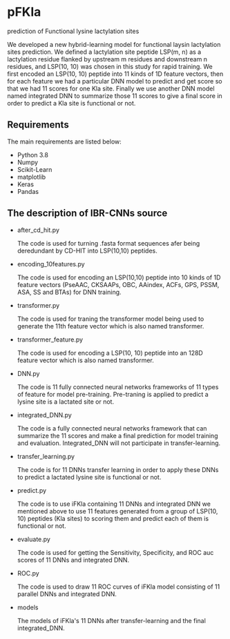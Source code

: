 # pFKla
prediction of Functional lysine lactylation sites 

We developed a new hybrid-learning model for functional laysin lactylation sites prediction. We defined a lactylation site peptide LSP(m, n) as a lactylation residue flanked by upstream m residues and downstream n residues, and LSP(10, 10) was chosen in this study for rapid training. We first encoded an LSP(10, 10) peptide into 11 kinds of 1D feature vectors, then for each feature we had a particular DNN model to predict and get score so that we had 11 scores for one Kla site. Finally we use another DNN model named integrated DNN to summarize those 11 scores to give a final score in order to predict a Kla site is functional or not. 

## Requirements

The main requirements are listed below:

* Python 3.8
* Numpy
* Scikit-Learn
* matplotlib
* Keras
* Pandas


## The description of IBR-CNNs source

* after_cd_hit.py

    The code is used for turning .fasta format sequences afer being deredundant by CD-HIT into LSP(10,10) peptides.

* encoding_10features.py

    The code is used for encoding an LSP(10,10) peptide into 10 kinds of 1D feature vectors (PseAAC, CKSAAPs, OBC, AAindex, ACFs, GPS, PSSM, ASA, SS and BTAs) for DNN training.

* transformer.py

    The code is used for traning the transformer model being used to generate the 11th feature vector which is also named transformer. 

* transformer_feature.py

    The code is used for encoding a LSP(10, 10) peptide into an 128D feature vector which is also named transformer. 

* DNN.py

    The code is 11 fully connected neural networks frameworks of 11 types of feature for model pre-training. Pre-traning is applied to predict a lysine site is a lactated site or not.
 
* integrated_DNN.py
  
    The code is a fully connected neural networks framework that can summarize the 11 scores and make a final prediction for model training and evaluation. Integrated_DNN will not participate in transfer-learning. 
    
* transfer_learning.py

    The code is for 11 DNNs transfer learning in order to apply these DNNs to predict a lactated lysine site is functional or not.
    
* predict.py

    The code is to use iFKla containing 11 DNNs and integrated DNN we mentioned above to use 11 features generated from a group of LSP(10, 10) peptides (Kla sites) to scoring them and predict each of them is functional or not.

* evaluate.py

    The code is used for getting the Sensitivity, Specificity, and ROC auc scores of 11 DNNs and integrated DNN.

* ROC.py

    The code is used to draw 11 ROC curves of iFKla model consisting of 11 parallel DNNs and integrated DNN.
    
* models 

    The models of iFKla's 11 DNNs after transfer-learning and the final integrated_DNN.
      
  
